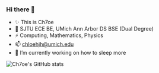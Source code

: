 ### Hi there 👋

- ✨ This is Ch7oe
- 🌱 SJTU ECE BE, UMich Ann Arbor DS BSE (Dual Degree)
- ⚡ Computing, Mathematics, Physics
- 📫 [chloehjh@umich.edu](mailto:chloehjh@umich.edu)
- 🔭 I’m currently working on how to sleep more

![Ch7oe's GitHub stats](https://github-readme-stats.vercel.app/api?username=chloe7kis&count_private=true&show_icons=true&theme=apprentice)

<!--
**Ch7oe/Ch7oe** is a ✨ _special_ ✨ repository because its `README.md` (this file) appears on your GitHub profile.

Here are some ideas to get you started:

- 🔭 I’m currently working on ...
- 🌱 I’m currently learning ...
- 👯 I’m looking to collaborate on ...
- 🤔 I’m looking for help with ...
- 💬 Ask me about ...
- 📫 How to reach me: ...
- 😄 Pronouns: ...
- ⚡ Fun fact: ...
-->
